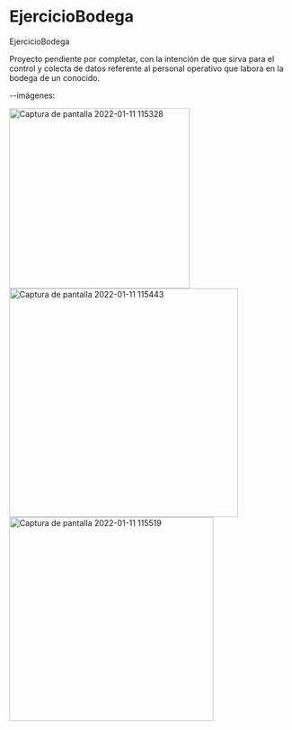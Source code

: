 # EjercicioBodega
EjercicioBodega

Proyecto pendiente por completar, con la intención de que sirva para el control y colecta de datos referente al personal operativo que labora en la bodega de un conocido.

--imágenes:

<img width="321" alt="Captura de pantalla 2022-01-11 115328" src="https://user-images.githubusercontent.com/71859483/148997750-4a490957-bf3e-4c1b-8c1b-6f636d1d7e71.png">

<img width="407" alt="Captura de pantalla 2022-01-11 115443" src="https://user-images.githubusercontent.com/71859483/148997758-8e88b1b3-a225-4767-b1b4-06e5df0f1045.png">

<img width="363" alt="Captura de pantalla 2022-01-11 115519" src="https://user-images.githubusercontent.com/71859483/148997776-8abf8cdf-aae0-46b3-b2c1-6f5c17bf9b02.png">
